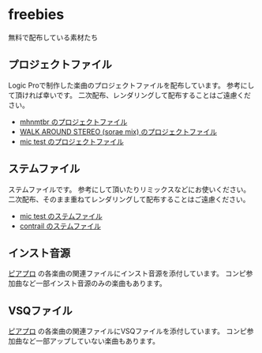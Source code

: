 # freebies

無料で配布している素材たち

## プロジェクトファイル

Logic Proで制作した楽曲のプロジェクトファイルを配布しています。 
参考にして頂ければ幸いです。 
二次配布、レンダリングして配布することはご遠慮ください。

- [mhnmtbr のプロジェクトファイル](https://miraitoarumachi.fanbox.cc/posts/2935327)
- [WALK AROUND STEREO (sorae mix) のプロジェクトファイル](https://miraitoarumachi.fanbox.cc/posts/1614933)
- [mic test のプロジェクトファイル](https://miraitoarumachi.fanbox.cc/posts/168081)

## ステムファイル

ステムファイルです。 
参考にして頂いたりリミックスなどにお使いください。 
二次配布、そのまま重ねてレンダリングして配布することはご遠慮ください。

- [mic test のステムファイル](https://miraitoarumachi.fanbox.cc/posts/681474)
- [contrail のステムファイル](https://miraitoarumachi.fanbox.cc/posts/262368)

## インスト音源

[ピアプロ](https://piapro.jp/keisei_1092) の各楽曲の関連ファイルにインスト音源を添付しています。 
コンピ参加曲など一部インスト音源のみの楽曲もあります。

## VSQファイル

[ピアプロ](https://piapro.jp/keisei_1092) の各楽曲の関連ファイルにVSQファイルを添付しています。 
コンピ参加曲など一部アップしていない楽曲もあります。
